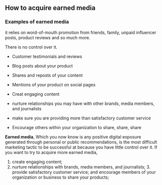 ## How to acquire earned media

### Examples of earned media

it relies on word-of-mouth promotion from friends, family, unpaid influencer posts, product reviews and so much more.

There is no control over it.

- Customer testimonials and reviews
- Blog posts about your product
- Shares and reposts of your content
- Mentions of your product on social pages


- Creat engaging content
- nurture relationships you may have with other brands, media members, and journalists
- make sure you are providing more than satisfactory customer service
- Encourage others within your organization to share, share, share


**Earned media**,
Which you now know is any positive digital exposure generated through personal or public recommendations, is the most difficult marketing tactic  to be successful at because you have little control over it. If you want to try to acquire more earned media, 
1. create engaging content; 
2. nurture relationships with brands, media members, and journalists; 3. provide satisfactory customer service; and encourage members of your organization or business to share your products;



